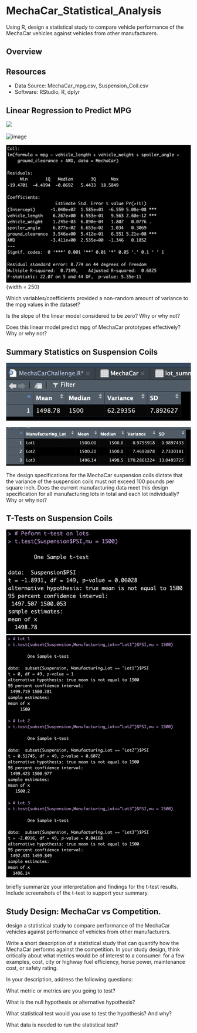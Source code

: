 # MechaCar_Statistical_Analysis
Using R, design a statistical study to compare vehicle performance of the MechaCar vehicles against vehicles from other manufacturers.

## Overview



## Resources
- Data Source: MechaCar_mpg.csv, Suspension_Coil.csv
- Software: RStudio, R, dplyr


## Linear Regression to Predict MPG

<img src="https://github.com/resources/linear_reg.png" width="48">

![image](<img src="https://github.com/resources/linear_reg.png" width="48">)

![](resources/linear_reg.png){width = 250}


Which variables/coefficients provided a non-random amount of variance to the mpg values in the dataset?

Is the slope of the linear model considered to be zero? Why or why not?

Does this linear model predict mpg of MechaCar prototypes effectively? Why or why not?



## Summary Statistics on Suspension Coils

![](resources/total_sum.png)

![](resources/individ_lot_sum.png)

The design specifications for the MechaCar suspension coils dictate that the variance of the suspension coils must not exceed 100 pounds per square inch. Does the current manufacturing data meet this design specification for all manufacturing lots in total and each lot individually? Why or why not?


## T-Tests on Suspension Coils

![](resources/all_lots_t_test.png)
![](resources/individ_lots_t_test.png)

briefly summarize your interpretation and findings for the t-test results. Include screenshots of the t-test to support your summary.
 
 


## Study Design: MechaCar vs Competition.

design a statistical study to compare performance of the MechaCar vehicles against performance of vehicles from other manufacturers.

Write a short description of a statistical study that can quantify how the MechaCar performs against the competition. In your study design, think critically about what metrics would be of interest to a consumer: for a few examples, cost, city or highway fuel efficiency, horse power, maintenance cost, or safety rating.

In your description, address the following questions:

What metric or metrics are you going to test?

What is the null hypothesis or alternative hypothesis?

What statistical test would you use to test the hypothesis? And why?

What data is needed to run the statistical test?
